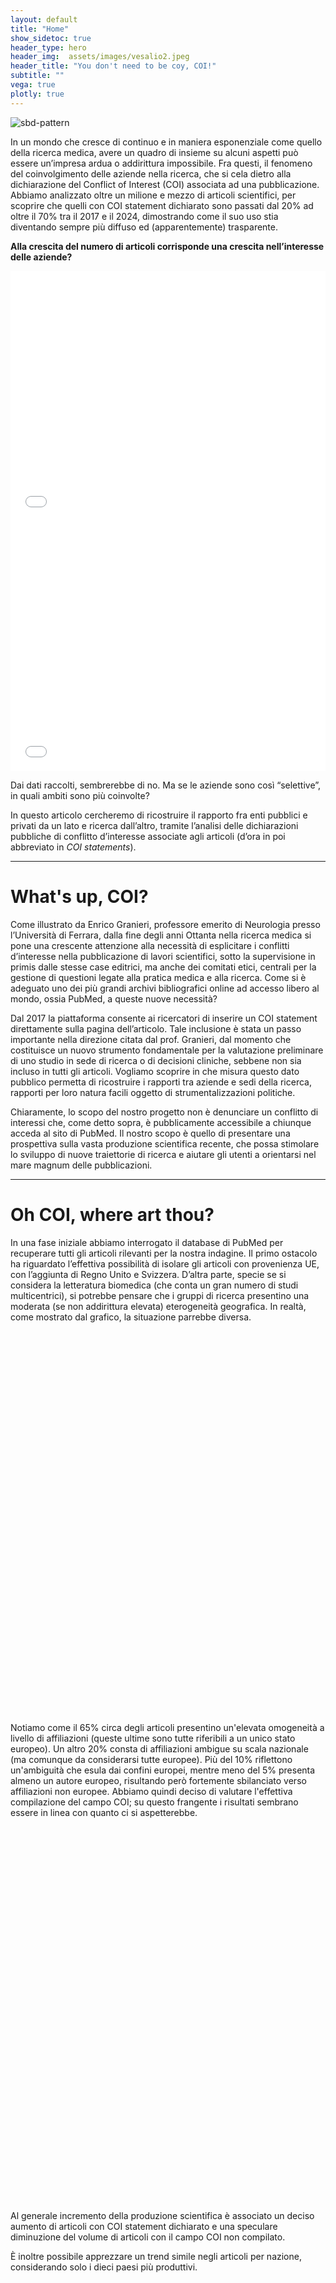 ```yaml
---
layout: default
title: "Home"
show_sidetoc: true
header_type: hero
header_img:  assets/images/vesalio2.jpeg
header_title: "You don't need to be coy, COI!"
subtitle: ""
vega: true
plotly: true
---
```


<div class="full-width-wrapper">
    <img src="{{ site.baseurl }}/assets/images/header copy.svg" alt="sbd-pattern" class="full-width-image">
</div>

In un mondo che cresce di continuo e in maniera esponenziale come quello della ricerca medica, avere un quadro di insieme su alcuni aspetti può essere un’impresa ardua o addirittura impossibile. Fra questi, il fenomeno del coinvolgimento delle aziende nella ricerca, che si cela dietro alla dichiarazione del Conflict of Interest (COI) associata ad una pubblicazione.
Abbiamo analizzato oltre un milione e mezzo di articoli scientifici, per scoprire che quelli con COI statement dichiarato sono passati dal 20% ad oltre il 70% tra il 2017 e il 2024, dimostrando come il suo uso stia diventando sempre più diffuso ed (apparentemente) trasparente.

<strong>Alla crescita del numero di articoli corrisponde una crescita nell’interesse delle aziende?</strong>

<div style="height: 400px; width: 100%;">
  <iframe 
    src="/g2-2025-website/assets/charts/perc_empty_tagged.html"
    width="100%"
    height="100%"
    frameborder="0"
    style="border: none;"
    title="Percentuale_COI">
  </iframe>
</div>

<div style="height: 400px; width: 100%;">
  <iframe 
    src="/g2-2025-website/assets/charts/areas_empty_vs_tagged.html"
    width="100%"
    height="100%"
    frameborder="0"
    style="border: none;"
    title="Aree COI vuoto/non vuoto">
  </iframe>
</div>


Dai dati raccolti, sembrerebbe di no. Ma se le aziende sono così “selettive”, in quali ambiti sono più coinvolte? 

In questo articolo cercheremo di ricostruire il rapporto fra enti pubblici e privati da un lato e ricerca dall’altro, tramite l’analisi delle dichiarazioni pubbliche di conflitto d’interesse associate agli articoli (d’ora in poi abbreviato in <em>COI statements</em>).

---

<h1 class="text-center">What's up, COI?</h1>

Come illustrato da Enrico Granieri, professore emerito di Neurologia presso l’Università di Ferrara, dalla fine degli anni Ottanta nella ricerca medica si pone una crescente attenzione alla necessità di esplicitare i conflitti d’interesse nella pubblicazione di lavori scientifici, sotto la supervisione in primis dalle stesse case editrici, ma anche dei comitati etici, centrali per la gestione di questioni legate alla pratica medica e alla ricerca.
Come si è adeguato uno dei più grandi archivi bibliografici online ad accesso libero al mondo, ossia PubMed, a queste nuove necessità?

Dal 2017 la piattaforma consente ai ricercatori di inserire un COI statement direttamente sulla pagina dell’articolo. Tale inclusione è stata un passo importante nella direzione citata dal prof. Granieri, dal momento che costituisce un nuovo strumento fondamentale per la valutazione preliminare di uno studio in sede di ricerca o di decisioni cliniche, sebbene non sia incluso in tutti gli articoli.
Vogliamo scoprire in che misura questo dato pubblico permetta di ricostruire i rapporti tra aziende e sedi della ricerca, rapporti per loro natura facili oggetto di strumentalizzazioni politiche.

Chiaramente, lo scopo del nostro progetto non è denunciare un conflitto di interessi che, come detto sopra, è pubblicamente accessibile a chiunque acceda al sito di PubMed. Il nostro scopo è quello di presentare una prospettiva sulla vasta produzione scientifica recente, che possa stimolare lo sviluppo di nuove traiettorie di ricerca e aiutare gli utenti a orientarsi nel mare magnum delle pubblicazioni.

---

<h1 class="text-center">Oh COI, where art thou?</h1>

<p>In una fase iniziale abbiamo interrogato il database di PubMed per recuperare tutti gli articoli rilevanti per la nostra indagine. Il primo ostacolo ha riguardato l’effettiva possibilità di isolare gli articoli con provenienza UE, con l’aggiunta di Regno Unito e Svizzera. D’altra parte, specie se si considera la letteratura biomedica (che conta un gran numero di studi multicentrici), si potrebbe pensare che i gruppi di ricerca presentino una moderata (se non addirittura elevata) eterogeneità geografica. In realtà, come mostrato dal grafico, la situazione parrebbe diversa.</p>

<!-- Chart container with proper spacing -->
<div style="width: 600px; height: 600px; margin: 20px auto; overflow: hidden;">
  <vegachart 
    schema-url="/g2-2025-website/assets/charts/geo_distribution_chart.json"
    style="width: 100%; height: 100%; display: block;">
  </vegachart>
</div>

<p style="clear: both; margin-top: 20px;">Notiamo come il 65% circa degli articoli presentino un'elevata omogeneità a livello di affiliazioni (queste ultime sono tutte riferibili a un unico stato europeo). Un altro 20% consta di affiliazioni ambigue su scala nazionale (ma comunque da considerarsi tutte europee). Più del 10% riflettono un'ambiguità che esula dai confini europei, mentre meno del 5% presenta almeno un autore europeo, risultando però fortemente sbilanciato verso affiliazioni non europee. Abbiamo quindi deciso di valutare l'effettiva compilazione del campo COI; su questo frangente i risultati sembrano essere in linea con quanto ci si aspetterebbe.</p>


<div style="width: 950px; height: 600px; margin: 10px auto; overflow: hidden;">
  <vegachart 
    schema-url="/g2-2025-website/assets/charts/COI_year.json"
    style="width: 100%; height: 100%; display: block;">
  </vegachart>
</div>

Al generale incremento della produzione scientifica è associato un deciso aumento di articoli con COI statement dichiarato e una speculare diminuzione del volume di articoli con il campo COI non compilato.

È inoltre possibile apprezzare un trend simile negli articoli per nazione, considerando solo i dieci paesi più produttivi.

<div style="width: 900px; height: 600px; margin: 10px auto; overflow: hidden;">
  <vegachart 
    schema-url="/g2-2025-website/assets/charts/trend_disclosure_eu_chart.json"
    style="width: 100%; height: 100%; display: block;">
  </vegachart>
</div>

La produzione scientifica polacca in questo senso mostra un incremento percentuale decisamente superiore alla media. A tal proposito è possibile riscontrare un elevato numero di COI dichiarato in buona parte dei paesi dell’Est Europa (oltre alla Norvegia), come osservabile nella mappa sottostante.

inserire mappa

La Romania da questo punto di vista detiene il record di articoli con COI dichiarato rispetto all’intera produzione scientifica pubblicata su PubMed, con oltre il 65% di articoli con un conflitto di interesse disponibile pubblicamente.

<div style="height: 400px">
  <vegachart schema-url="/g2-2025-website/assets/charts/top_countries_chart.json" style="width: 100%; height: 100%"></vegachart>
</div>


<h1 class="text-center">What did you major in, COI?</h1>

Una volta ottenuto il nostro dataset, il problema è stato quello di classificare gli articoli per disciplina medica.
In un arco temporale di non più di dieci anni sono centinaia le nuove malattie (si pensi banalmente al COVID) che richiedono approcci terapeutici innovativi che sfuggono alle classificazioni precedenti. Un altro problema da non sottovalutare è la mancanza di standardizzazione tra terminologia medica.

Il nostro problema tuttavia non era semplicemente quello di arrivare alle ‘foglie dell’albero’, quanto piuttosto di ricercare i ‘rami principali’. 

In un contesto in cui la ridondanza di termini specifici può fuorviare, è necessario un sistema in grado di  compiere un’ astrazione di alto livello. Per questo scopo abbiamo sfruttato le potenzialità di MedGemma, un LLM sviluppato da Google e specializzato sui testi medici.

Qui i nostri primi risultati.

<div class="flourish-embed flourish-bar-chart-race" data-src="visualisation/24243729"><script src="https://public.flourish.studio/resources/embed.js"></script><noscript><img src="https://public.flourish.studio/visualisation/24243729/thumbnail" width="100%" alt="bar-chart-race visualization" /></noscript></div>
 

<div style="height: 400px">
  <vegachart schema-url="/g2-2025-website/assets/charts/percentage_barchart.json" style="width: 100%; height: 100%"></vegachart>
</div>


<div style="height: 400px">
  <vegachart schema-url="{{site.baseurl}}/assets/charts/increment_chart.json" style="width: 100%; height: 100%"></vegachart>
</div>





<h1 class="text-center">You don't know where your interest lies, COI...</h1>

Una volta isolati gli articoli in cui la sezione del COI statement fosse presente, è stato chiaramente essenziale per poter procedere con le analisi, processare il testo di tali statements. Per questo compito ci siamo affidati in prima battuta alla NER (Named Entity Recognition), una tecnica di elaborazione del linguaggio naturale (NLP) che identifica elementi specifici (entità) all'interno di un testo e li classifica in categorie predefinite come persone, luoghi, organizzazioni, date, ecc.

Il fatto che la forma degli statements non è standardizzata, ma espressa in linguaggio naturale, ha costituito un ostacolo per il processo: le aziende compaiono spesso con nomi e grafie diverse, il modello, su una tale quantità di dati, commette un numero considerevole di errori, i modelli NER non nascono specificatamente per riconoscere nomi di aziende healthcare.

Il modello che abbiamo scelto è distilbert-NER, versione specializzata per il NER di distilBERT, a sua volta una variante compressa del modello BERT. Applicandolo ai testi dei COI statement e selezionando tra le entità rilevate quelle categorizzate come “organizzazioni”, abbiamo ottenuto una lista di potenziali enti e aziende con cui gli autori di ciascun articolo avevano un rapporto di qualche tipo.

immagine coi

Abbiamo sottoposto questa lista preliminare ad un post-processing semi-automatico, con due obiettivi principali. Il primo, quello di uniformare i nomi delle aziende, soggetti a comuni errori e variazioni di grafia, riportandoli ad una sola forma standard. Per farlo, abbiamo creato dei pattern ad hoc per le aziende farmaceutiche, a partire dalle top 40 di un dataset contenente i nomi delle più grandi, e aggiungendo successivamente quelle che emergevano da una verifica manuale, fino ad arrivare ad un totale di 121 pattern. 

Il secondo obiettivo è stato quello di eliminare ciò che, per sua natura, sapevamo potesse verosimilmente costituire un errore nell’estrazione: ad esempio, parole con pochi caratteri (fino a due), o termini poco frequenti nel nostro corpus. Anche termini molto frequenti come “University” o “Pharma”, ma isolati erroneamente da espressioni più complesse, sono stati rimossi manualmente.  

Giunti a questo punto, gli articoli erano divisi in due categorie: da un lato, quelli senza alcun tag associato, ossia senza alcun conflitto di interessi risultante dalla nostra analisi; dall’altro, quelli con associati tag di aziende e/o enti pubblici, con cui uno o più autori hanno dichiarato di avere rapporti che possono costituire in qualche modo un conflitto d’interesse.

Come mostrato dal grafico qui sotto, gli articoli del secondo tipo, con conflitti esplicitati, sono cresciuti costantemente nel periodo osservato, passando da circa 10.000 nel 2017 a quasi 35.000 nel 2024. Questo aumento potrebbe riflettere il progressivo adeguamento a questa nuova funzione di PubMed.

retta numero articoli


Questa tendenza sembra essere proporzionale all’aumento generale delle pubblicazioni con COI statement presente, a loro volta aumentate molto rapidamente durante il periodo di nostro interesse, mostrando di nuovo una progressiva adeguazione a questa integrazione del sito. Si mantiene, però, pressoché costante negli anni l’incidenza dei due tipi di articoli sul totale.


grafici


Concentrandosi sulle 121 aziende individuate attraverso distibert-NER, vediamo che le prime cinque in particolare si distaccano dalle altre per il gran numero di articoli in cui sono presenti, mentre per le successive la frequenza cala rapidamente, arrivando ad avere la maggior parte delle aziende a una frequenza sotto 5.000.

grafico

Concentrandosi sulle 121 aziende individuate attraverso distibert-NER, vediamo che le prime cinque in particolare si distaccano dalle altre per il gran numero di articoli in cui sono presenti, mentre per le successive la frequenza cala rapidamente, arrivando ad avere la maggior parte delle aziende a una frequenza sotto 5.000.

grafici




<h1 class="text-center">That COI really tied the room together...</h1>


<h1 class="text-center">And now… COInnect the nodes!</h1>

# Sankey diagram

{% include plotly-graph.html id="grafico1" file="grafico1.html" height="600px" %}


e il secondo grafico sankey con i colori giusti

{% include plotly-graph.html id="grafico2" file="sankey_azi_aree.html" height="600px" %}








